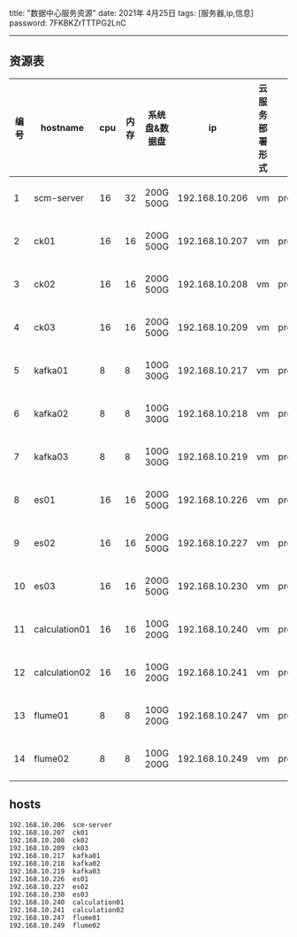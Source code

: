 title:  "数据中心服务资源"
date: 2021年 4月25日
tags: [服务器,ip,信息]
password: 7FKBKZrTTTPG2LnC

---

 <!--more-->
## 资源表 

|编号|  hostname   | cpu  |内存| 系统盘&数据盘   | ip  |云服务部署形式|  * |服务器用途  |使用状态|资源申请人|
|----|  ----  | ----  |----|  ----  | ----  |----| ----  | ----  |----|----|
|1|scm-server         |16          |32    |200G 500G        |192.168.10.206  |vm | proxmox |scm-server|*开机* |王奎清|
|2|ck01               |16          |16    |200G 500G        |192.168.10.207  |vm | proxmox |clickhouse|*开机* |王奎清|
|3|ck02               |16          |16    |200G 500G        |192.168.10.208  |vm | proxmox |clickhouse|*开机* |王奎清|
|4|ck03               |16          |16    |200G 500G        |192.168.10.209  |vm | proxmox |clickhouse|*开机* |王奎清|
|5|kafka01            |8           |8     |100G 300G        |192.168.10.217  |vm | proxmox |kafka集群节点 |*开机*|王奎清|
|6|kafka02            |8           |8     |100G 300G        |192.168.10.218  |vm | proxmox |kafka集群节点 |*开机*|王奎清|
|7|kafka03            |8           |8     |100G 300G        |192.168.10.219  |vm | proxmox |kafka集群节点 |*开机*|王奎清|
|8|es01               |16          |16    |200G 500G        |192.168.10.226  |vm | proxmox |es |*开机*|王奎清|
|9|es02               |16          |16    |200G 500G        |192.168.10.227  |vm | proxmox |es |*开机*|王奎清|
|10|es03               |16          |16    |200G 500G        |192.168.10.230  |vm | proxmox |es |*开机*|王奎清|
|11|calculation01      |16          |16    |100G 200G        |192.168.10.240  |vm | proxmox |计算节点 |*开机*|王奎清|
|12|calculation02      |16          |16    |100G 200G        |192.168.10.241  |vm | proxmox |计算节点 |*开机*|王奎清|
|13|flume01            |8           |8     |100G 200G        |192.168.10.247  |vm | proxmox ||*开机*|王奎清|
|14|flume02            |8           |8     |100G 200G        |192.168.10.249  |vm | proxmox ||*开机*|王奎清|

## hosts

```
192.168.10.206  scm-server  
192.168.10.207  ck01        
192.168.10.208  ck02        
192.168.10.209  ck03        
192.168.10.217  kafka01     
192.168.10.218  kafka02     
192.168.10.219  kafka03     
192.168.10.226  es01        
192.168.10.227  es02        
192.168.10.230  es03          
192.168.10.240  calculation01 
192.168.10.241  calculation02 
192.168.10.247  flume01       
192.168.10.249  flume02 
      
```